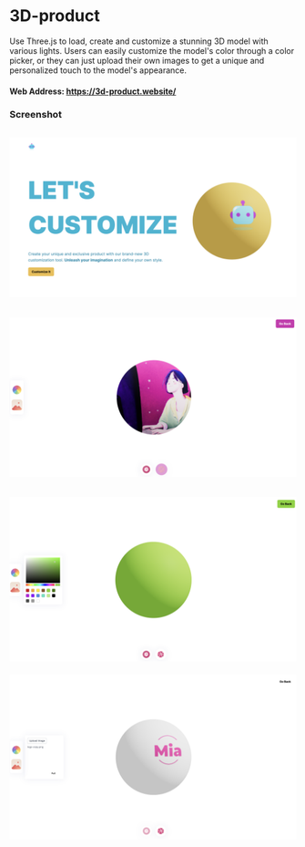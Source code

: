 # 3D-product
Use Three.js to load, create and customize a stunning 3D model with various lights. Users can easily customize the model's color through a color picker, or they can just upload their own images to get a unique and personalized touch to the model's appearance.   
#### Web Address: https://3d-product.website/

### Screenshot  
<img src="Screenshot 2023-06-04 at 12.24.08 AM.png" alt="Screenshot" style="width: 600px; height: auto;"> <br>
------
<img src="Screenshot 2023-06-04 at 12.26.36 AM.png" alt="Screenshot" style="width: 600px; height: auto;"> <br>
------
<img src="color.png" alt="Screenshot" style="width: 600px; height: auto;"> <br>
------
<img src="file.png" alt="Screenshot" style="width: 600px; height: auto;"> <br>




